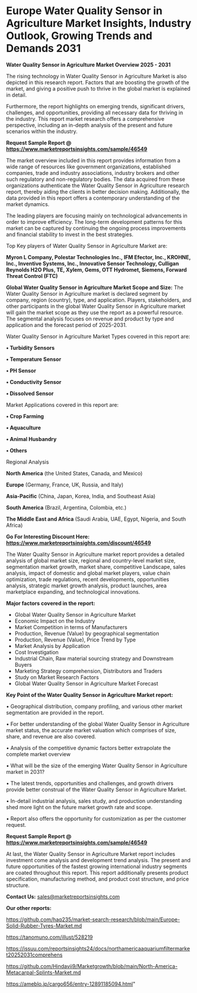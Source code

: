 # Europe Water Quality Sensor in Agriculture Market Insights, Industry Outlook, Growing Trends and Demands 2031

<Strong> Water Quality Sensor in Agriculture Market Overview 2025 - 2031</strong>

The rising technology in Water Quality Sensor in Agriculture Market is also depicted in this research report. Factors that are boosting the growth of the market, and giving a positive push to thrive in the global market is explained in detail.

Furthermore, the report highlights on emerging trends, significant drivers, challenges, and opportunities, providing all necessary data for thriving in the industry. This report market research offers a comprehensive perspective, including an in-depth analysis of the present and future scenarios within the industry.

<strong>Request Sample Report @ <a href=https://www.marketreportsinsights.com/sample/46549>https://www.marketreportsinsights.com/sample/46549</a></strong>

The market overview included in this report provides information from a wide range of resources like government organizations, established companies, trade and industry associations, industry brokers and other such regulatory and non-regulatory bodies. The data acquired from these organizations authenticate the Water Quality Sensor in Agriculture research report, thereby aiding the clients in better decision making. Additionally, the data provided in this report offers a contemporary understanding of the market dynamics.

The leading players are focusing mainly on technological advancements in order to improve efficiency. The long-term development patterns for this market can be captured by continuing the ongoing process improvements and financial stability to invest in the best strategies.

Top Key players of Water Quality Sensor in Agriculture Market are:

<strong>Myron L Company, Polestar Technologies Inc., IFM Efector, Inc., KROHNE, Inc., Inventive Systems, Inc., Innovative Sensor Technology, Culligan Reynolds H2O Plus, TE, Xylem, Gems, OTT Hydromet, Siemens, Forward Threat Control (FTC)</strong>

<strong><b>Global Water Quality Sensor in Agriculture Market Scope and Size:</b></strong>
The Water Quality Sensor in Agriculture market is declared segment by company, region (country), type, and application. Players, stakeholders, and other participants in the global Water Quality Sensor in Agriculture market will gain the market scope as they use the report as a powerful resource. The segmental analysis focuses on revenue and product by type and application and the forecast period of 2025-2031.

Water Quality Sensor in Agriculture Market Types covered in this report are:

<strong>•  Turbidity Sensors

•  Temperature Sensor

•  PH Sensor

•  Conductivity Sensor

•  Dissolved Sensor</strong>

Market Applications covered in this report are:

<strong>•  Crop Farming

•  Aquaculture

•  Animal Husbandry

•  Others</strong> 

Regional Analysis

<strong>North America</strong> (the United States, Canada, and Mexico)

<strong>Europe</strong> (Germany, France, UK, Russia, and Italy)

<strong>Asia-Pacific</strong> (China, Japan, Korea, India, and Southeast Asia)

<strong>South America</strong> (Brazil, Argentina, Colombia, etc.)

<strong>The Middle East and Africa</strong> (Saudi Arabia, UAE, Egypt, Nigeria, and South Africa)

<strong>Go For Interesting Discount Here: <a href=https://www.marketreportsinsights.com/discount/46549>https://www.marketreportsinsights.com/discount/46549</a></strong>

The Water Quality Sensor in Agriculture market report provides a detailed analysis of global market size, regional and country-level market size, segmentation market growth, market share, competitive Landscape, sales analysis, impact of domestic and global market players, value chain optimization, trade regulations, recent developments, opportunities analysis, strategic market growth analysis, product launches, area marketplace expanding, and technological innovations.

<strong><b>Major factors covered in the report:</b></strong>
<ul>
  <li>Global Water Quality Sensor in Agriculture Market </li>
  <li>Economic Impact on the Industry</li>
  <li>Market Competition in terms of Manufacturers</li>
  <li>Production, Revenue (Value) by geographical segmentation</li>
  <li>Production, Revenue (Value), Price Trend by Type</li>
  <li>Market Analysis by Application</li>
  <li>Cost Investigation</li>
  <li>Industrial Chain, Raw material sourcing strategy and Downstream Buyers</li>
  <li>Marketing Strategy comprehension, Distributors and Traders</li>
  <li>Study on Market Research Factors</li>
  <li>Global Water Quality Sensor in Agriculture Market Forecast</li>
</ul>

<strong><b>Key Point of the Water Quality Sensor in Agriculture Market report:</b></strong>

• Geographical distribution, company profiling, and various other market segmentation are provided in the report.

• For better understanding of the global Water Quality Sensor in Agriculture market status, the accurate market valuation which comprises of size, share, and revenue are also covered.

• Analysis of the competitive dynamic factors better extrapolate the complete market overview

• What will be the size of the emerging Water Quality Sensor in Agriculture market in 2031?

• The latest trends, opportunities and challenges, and growth drivers provide better construal of the Water Quality Sensor in Agriculture Market.

• In-detail industrial analysis, sales study, and production understanding shed more light on the future market growth rate and scope.

• Report also offers the opportunity for customization as per the customer request.

<strong>Request Sample Report @ <a href=https://www.marketreportsinsights.com/sample/46549>https://www.marketreportsinsights.com/sample/46549</a></strong>

At last, the Water Quality Sensor in Agriculture Market report includes investment come analysis and development trend analysis. The present and future opportunities of the fastest growing international industry segments are coated throughout this report. This report additionally presents product specification, manufacturing method, and product cost structure, and price structure.

<strong>Contact Us:</strong>
sales@marketreportsinsights.com

<strong>Our other reports:</strong>

<a href=https://github.com/haq235/market-search-research/blob/main/Europe-Solid-Rubber-Tyres-Market.md>https://github.com/haq235/market-search-research/blob/main/Europe-Solid-Rubber-Tyres-Market.md</a>

<a href=https://tanomuno.com/illust/528219>https://tanomuno.com/illust/528219</a>

<a href=https://issuu.com/reportsinsights24/docs/northamericaaquariumfiltermarket20252031comprehens>https://issuu.com/reportsinsights24/docs/northamericaaquariumfiltermarket20252031comprehens</a>

<a href=https://github.com/Hindavii9/Marketgrowth/blob/main/North-America-Metacarpal-Splints-Market.md>https://github.com/Hindavii9/Marketgrowth/blob/main/North-America-Metacarpal-Splints-Market.md</a>

<a href=https://ameblo.jp/cargo656/entry-12891185094.html>https://ameblo.jp/cargo656/entry-12891185094.html</a>"
